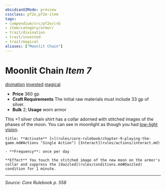 ```yaml
---
obsidianUIMode: preview
cssclass: pf2e,pf2e-item
tags:
- compendium/src/pf2e/crb
- item/category/armor/
- trait/divination
- trait/invested
- trait/magical
aliases: ["Moonlit Chain"]
---
```

# Moonlit Chain *Item 7*  
[divination](divination.md "Divination School Trait")  [invested](invested.md "Invested Item Trait")  [magical](magical.md "Magical Item Trait")  

- **Price** 360 gp
- **Craft Requirements** The initial raw materials must include 33 gp of silver.
- **Bulk** 2; **Usage** worn armor

This +1 silver chain shirt has a collar adorned with stitched images of the phases of the moon. You can see in moonlight as though you had [low-light vision](low-light-vision.md).

```ad-embed-ability
title: **Activate** [>](rules/core-rulebook/chapter-9-playing-the-game.md#Actions "Single Action") [Interact](rules/actions/interact.md)

- **Frequency**: once per day

**Effect** You touch the stitched image of the new moon on the armor's collar and suppress the [dazzled](rules/conditions.md#Dazzled) condition for 1 minute.
```


---
*Source: Core Rulebook p. 558*